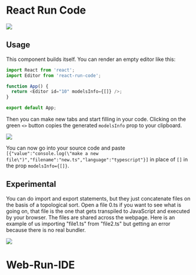 # React Run Code

![](../Web-Run-IDE/1674107163838.png)

## Usage

This component builds itself. You can render an empty editor like this:

```typescript
import React from 'react';
import Editor from 'react-run-code';

function App() {
  return <Editor id="10" modelsInfo={[]} />;
}

export default App;
```

Then you can make new tabs and start filling in your code. Clicking on the green `<>` button copies the generated `modelsInfo` prop to your clipboard.

![](https://github.com/Open-EdTech/react-run-code/blob/main/.github/create-editor.gif)

You can now go into your source code and paste `[{"value":"console.log(\"make a new file\")","filename":"new.ts","language":"typescript"}]` in place of `[]` in the prop `modelsInfo={[]}`.

## Experimental

You can do import and export statements, but they just concatenate files on the basis of a topological sort. Open a file 0.ts if you want to see what is going on, that file is the one that gets transpiled to JavaScript and executed by your browser. The files are shared across the webpage. Here is an example of us importing "file1.ts" from "file2.ts" but getting an error because there is no real bundler.

![](https://github.com/Open-EdTech/react-run-code/blob/main/.github/duplicateError.gif)

# Web-Run-IDE
